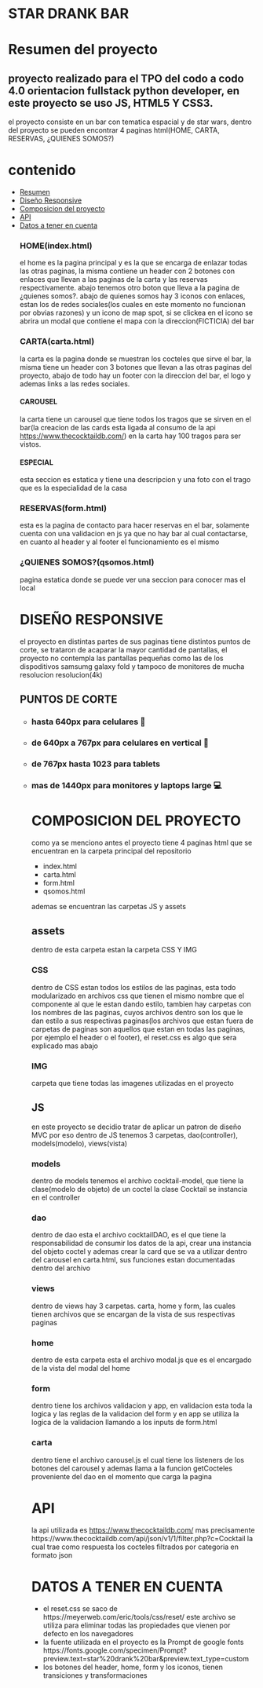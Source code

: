 # STAR DRANK BAR

# Resumen del proyecto

## proyecto realizado para el TPO del codo a codo 4.0 orientacion fullstack python developer, en este proyecto se uso JS, HTML5 Y CSS3.

<p> el proyecto consiste en un bar con tematica espacial y de star wars, dentro del proyecto se pueden encontrar 4 paginas html(HOME, CARTA, RESERVAS, ¿QUIENES SOMOS?)</p>

# contenido
<ul>
      <li><a href = "#resumen">Resumen<a></li>
      <li><a href = "#diseño">Diseño Responsive<a></li>
      <li><a href = "#composicion">Composicion del proyecto<a></li>
      <li><a href = "#api">API<a></li>
      <li><a href = "#datos">Datos a tener en cuenta<a></li>

###  HOME(index.html)

<p id = "resumen"> el home es la pagina principal y es la que se encarga de enlazar todas las otras paginas, la misma contiene un header con 2 botones con enlaces que llevan a las paginas de la carta y las reservas respectivamente. abajo tenemos otro boton que lleva a la pagina de ¿quienes somos?.
abajo de quienes somos hay 3 iconos con enlaces, estan los de redes sociales(los cuales en este momento no funcionan por obvias razones) y un icono de map spot, si se clickea en el icono se abrira un modal que contiene el mapa con la direccion(FICTICIA) del bar</p>


### CARTA(carta.html)

<p> la carta es la pagina donde se muestran los cocteles que sirve el bar, la misma tiene un header con 3 botones que llevan a las otras paginas del proyecto, abajo de todo hay un footer con la direccion del bar, el logo y ademas links a las redes sociales.</p>

#### CAROUSEL

<p> la carta tiene un carousel que tiene todos los tragos que se sirven en el bar(la creacion de las cards esta ligada al consumo de la api <a href =https://www.thecocktaildb.com/>https://www.thecocktaildb.com/</a>) en la carta hay 100 tragos para ser vistos.</p>

#### ESPECIAL

<p>esta seccion es estatica y tiene una descripcion y una foto con el trago que es la especialidad de la casa<p>
   
 ### RESERVAS(form.html)
  
<p> esta es la pagina de contacto para hacer reservas en el bar, solamente cuenta con una validacion en js ya que no hay bar al cual contactarse, en cuanto al header   y al footer el funcionamiento es el mismo</p>

### ¿QUIENES SOMOS?(qsomos.html)

<p>pagina estatica donde se puede ver una seccion para conocer mas el local</p>

# DISEÑO RESPONSIVE

<p id = "diseño">el proyecto en distintas partes de sus paginas tiene distintos puntos de corte, se trataron de acaparar la mayor cantidad de pantallas, el proyecto no contempla las pantallas pequeñas como las de los dispoditivos samsumg galaxy fold y tampoco de monitores de mucha resolucion resolucion(4k)</p>

## PUNTOS DE CORTE

<ul>
   <li><h3>hasta 640px para celulares &#128241;</h3></li>
   <li><h3>de 640px a 767px para celulares en vertical &#128241;</h3></li>
   <li><h3>de 767px hasta 1023 para tablets</h3></li>
   <li><h3>mas de 1440px para monitores y laptops large 💻</h3></li>
</h3>

# COMPOSICION DEL PROYECTO

<p id = "composicion">como ya se menciono antes el proyecto tiene 4 paginas html que se encuentran en la carpeta principal del repositorio</p>

<ul>
   <li>index.html</li>
   <li>carta.html</li>
   <li>form.html</li>
   <li>qsomos.html</li>
</ul>

<p>ademas se encuentran las carpetas JS y assets</p>

## assets

<p>dentro de esta carpeta estan la carpeta CSS Y IMG</p>

### CSS

<p>dentro de CSS estan todos los estilos de las paginas, esta todo modularizado en archivos css que tienen el mismo nombre que el componente al que le estan dando estilo, tambien hay carpetas con los nombres de las paginas, cuyos archivos dentro son los que le dan estilo a sus respectivas paginas(los archivos que estan fuera de carpetas de paginas son aquellos que estan en todas las paginas, por ejemplo el header o el footer), el reset.css es algo que sera explicado mas abajo</p>

### IMG

<p>carpeta que tiene todas las imagenes utilizadas en el proyecto</p>

## JS

<p>en este proyecto se decidio tratar de aplicar un patron de diseño MVC por eso dentro de JS tenemos 3 carpetas, dao(controller), models(modelo), views(vista)</p>

### models

<p>dentro de models tenemos el archivo cocktail-model, que tiene la clase(modelo de objeto) de un coctel la clase Cocktail se instancia en el controller</p>

### dao

<p>dentro de dao esta el archivo cocktailDAO, es el que tiene la responsabilidad de consumir los datos de la api, crear una instancia del objeto coctel y ademas crear la card que se va a utilizar dentro del carousel en carta.html, sus funciones estan documentadas dentro del archivo</p>

### views

<p>dentro de views hay 3 carpetas. carta, home y form, las cuales tienen archivos que se encargan de la vista de sus respectivas paginas<p>
 
   ### home
   <p>dentro de esta carpeta esta el archivo modal.js que es el encargado de la vista del modal del home</p>
   
   ### form
   
   <p> dentro tiene los archivos validacion y app, en validacion esta toda la logica y las reglas de la validacion del form y en app se utiliza la logica de la validacion llamando a los inputs de form.html</p>
   
  ### carta
  
  <p> dentro tiene el archivo carousel.js el cual tiene los listeners de los botones del carousel y ademas llama a la funcion getCocteles proveniente del dao en el momento que carga la pagina</p>
  
  # API
  
 <p id ="api"> la api utilizada es  <a href =https://www.thecocktaildb.com/>https://www.thecocktaildb.com/</a> mas precisamente https://www.thecocktaildb.com/api/json/v1/1/filter.php?c=Cocktail la cual trae como respuesta los cocteles filtrados por categoria en formato json </p>
 
 
 # DATOS A TENER EN CUENTA
 <ul id = "datos">
   <li>el reset.css se saco de https://meyerweb.com/eric/tools/css/reset/ este archivo se utiliza para eliminar todas las propiedades que vienen por defecto en los navegadores</li>
   <li> la fuente utilizada en el proyecto es la Prompt de google fonts https://fonts.google.com/specimen/Prompt?preview.text=star%20drank%20bar&preview.text_type=custom</li>
   <li> los botones del header, home, form y los iconos, tienen transiciones y transformaciones</li>
  
  
 
 
  
 
  
 
